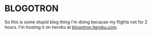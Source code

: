 # BLOGOTRON

So this is some stupid blog thing I'm doing because my flights not for 2 hours.
I'm hosting it on heroku at [blogotron.heroku.com](blogotron.heroku.com).
